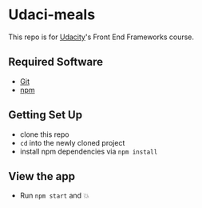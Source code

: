 # Udaci-meals

This repo is for [Udacity](https://www.udacity.com/)'s Front End Frameworks course. 

## Required Software

* [Git](https://git-scm.com/)
* [npm](http://npmjs.com/)

## Getting Set Up

* clone this repo
* `cd` into the newly cloned project
* install npm dependencies via `npm install`

## View the app

* Run `npm start` and :boom:
